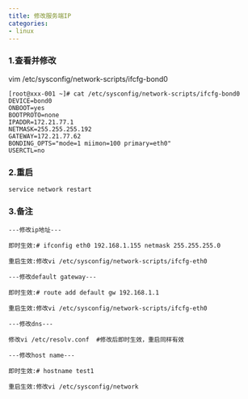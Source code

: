 ```yaml
---
title: 修改服务端IP
categories:
- linux
---
```

### 1.查看并修改

vim /etc/sysconfig/network-scripts/ifcfg-bond0

```
[root@xxx-001 ~]# cat /etc/sysconfig/network-scripts/ifcfg-bond0
DEVICE=bond0
ONBOOT=yes
BOOTPROTO=none
IPADDR=172.21.77.1
NETMASK=255.255.255.192
GATEWAY=172.21.77.62
BONDING_OPTS="mode=1 miimon=100 primary=eth0"
USERCTL=no
```

### 2.重启

    service network restart

### 3.备注

    ---修改ip地址---

    即时生效:# ifconfig eth0 192.168.1.155 netmask 255.255.255.0

    重启生效:修改vi /etc/sysconfig/network-scripts/ifcfg-eth0

    ---修改default gateway---

    即时生效:# route add default gw 192.168.1.1

    重启生效:修改vi /etc/sysconfig/network-scripts/ifcfg-eth0

    ---修改dns---

    修改vi /etc/resolv.conf  #修改后即时生效，重启同样有效

    ---修改host name---

    即时生效:# hostname test1

    重启生效:修改vi /etc/sysconfig/network
